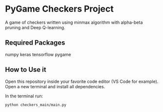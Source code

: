 # PyGame Checkers Project

A game of checkers written using minmax algorithm with alpha-beta pruning and Deep Q-learning.

## Required Packages

numpy
keras
tensorflow
pygame

## How to Use it

Open this repository inside your favorite code editor (VS Code for example). Open a new terminal and install all dependencies. 

In the terminal run:

`python checkers_main/main.py`
